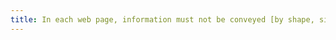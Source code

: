 ```yaml
---
title: In each web page, information must not be conveyed [by shape, size or location](#indication-conveyed-by-shape-size-or-location) only. Is this rule implemented appropriately?
---
```

